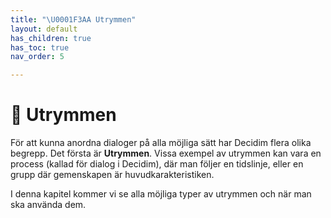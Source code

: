 ```yaml
---
title: "\U0001F3AA Utrymmen"
layout: default
has_children: true
has_toc: true
nav_order: 5

---
```

# 🎪 Utrymmen

För att kunna anordna dialoger på alla möjliga sätt har Decidim flera olika begrepp. Det första är **Utrymmen**. Vissa exempel av utrymmen kan vara en process (kallad för dialog i Decidim), där man följer en tidslinje, eller en grupp där gemenskapen är huvudkarakteristiken.

I denna kapitel kommer vi se alla möjliga typer av utrymmen och när man ska använda dem.
